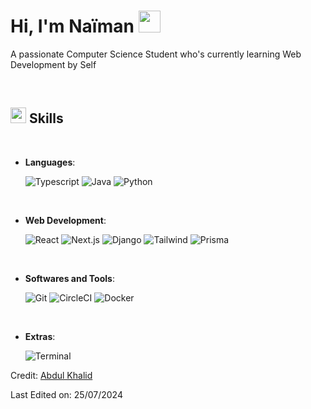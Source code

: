 
<h1><b>Hi, I'm Naïman </b><img src="https://media.giphy.com/media/hvRJCLFzcasrR4ia7z/giphy.gif" width="35"></h1>
	
A passionate Computer Science Student who's currently learning Web Development by Self
  
<br>

## <img src="https://media2.giphy.com/media/QssGEmpkyEOhBCb7e1/giphy.gif?cid=ecf05e47a0n3gi1bfqntqmob8g9aid1oyj2wr3ds3mg700bl&rid=giphy.gif" width ="25"><b> Skills</b>
<br>

<p align="center">

- **Languages**:
    
    ![Typescript](https://img.shields.io/badge/TypeScript-007ACC?style=for-the-badge&logo=typescript&logoColor=white)
    ![Java](https://img.shields.io/badge/Java-ED8B00?style=for-the-badge&logo=openjdk&logoColor=white)
    ![Python](https://img.shields.io/badge/Python%20-%2314354C.svg?style=for-the-badge&logo=python&logoColor=white)

<br>   
    
- **Web Development**:

   ![React](https://img.shields.io/badge/React-20232A?style=for-the-badge&logo=react&logoColor=61DAFB)
   ![Next.js](https://img.shields.io/badge/next.js-000000?style=for-the-badge&logo=nextdotjs&logoColor=white)
   ![Django](https://img.shields.io/badge/Django-092E20?style=for-the-badge&logo=django&logoColor=white)
   ![Tailwind](https://img.shields.io/badge/Tailwind_CSS-38B2AC?style=for-the-badge&logo=tailwind-css&logoColor=white)
   ![Prisma](https://img.shields.io/badge/Prisma-3982CE?style=for-the-badge&logo=Prisma&logoColor=white)

<br>

- **Softwares and Tools**:

    ![Git](https://img.shields.io/badge/git-%23F05033.svg?style=for-the-badge&logo=git&logoColor=white)
    ![CircleCI](https://img.shields.io/badge/circleci-343434?style=for-the-badge&logo=circleci&logoColor=white)
    ![Docker](https://img.shields.io/badge/Docker-2496ED?logo=docker&logoColor=fff&style=for-the-badge)
<br>

- **Extras**:

    ![Terminal](https://img.shields.io/badge/Terminal-%23054020?style=for-the-badge&logo=gnu-bash&logoColor=white)

Credit: [Abdul Khalid](https://github.com/0xabdulkhalid)

Last Edited on: 25/07/2024
